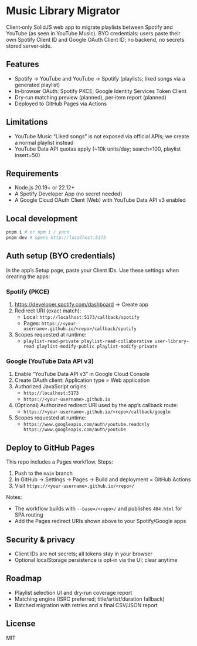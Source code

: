 # Music Library Migrator

Client‑only SolidJS web app to migrate playlists between Spotify and YouTube (as seen in YouTube Music). BYO credentials: users paste their own Spotify Client ID and Google OAuth Client ID; no backend, no secrets stored server‑side.

## Features
- Spotify → YouTube and YouTube → Spotify (playlists; liked songs via a generated playlist)
- In‑browser OAuth: Spotify PKCE; Google Identity Services Token Client
- Dry‑run matching preview (planned), per‑item report (planned)
- Deployed to GitHub Pages via Actions

## Limitations
- YouTube Music “Liked songs” is not exposed via official APIs; we create a normal playlist instead
- YouTube Data API quotas apply (~10k units/day; search=100, playlist insert=50)

## Requirements
- Node.js 20.19+ or 22.12+
- A Spotify Developer App (no secret needed)
- A Google Cloud OAuth Client (Web) with YouTube Data API v3 enabled

## Local development
```bash
pnpm i # or npm i / yarn
pnpm dev # opens http://localhost:5173
```

## Auth setup (BYO credentials)
In the app’s Setup page, paste your Client IDs. Use these settings when creating the apps:

### Spotify (PKCE)
1) https://developer.spotify.com/dashboard → Create app
2) Redirect URI (exact match):
   - Local: `http://localhost:5173/callback/spotify`
   - Pages: `https://<your-username>.github.io/<repo>/callback/spotify`
3) Scopes requested at runtime:
   - `playlist-read-private playlist-read-collaborative user-library-read playlist-modify-public playlist-modify-private`

### Google (YouTube Data API v3)
1) Enable “YouTube Data API v3” in Google Cloud Console
2) Create OAuth client: Application type = Web application
3) Authorized JavaScript origins:
   - `http://localhost:5173`
   - `https://<your-username>.github.io`
4) (Optional) Authorized redirect URI used by the app’s callback route:
   - `https://<your-username>.github.io/<repo>/callback/google`
5) Scopes requested at runtime:
   - `https://www.googleapis.com/auth/youtube.readonly https://www.googleapis.com/auth/youtube`

## Deploy to GitHub Pages
This repo includes a Pages workflow. Steps:
1) Push to the `main` branch
2) In GitHub → Settings → Pages → Build and deployment = GitHub Actions
3) Visit `https://<your-username>.github.io/<repo>/`

Notes:
- The workflow builds with `--base=/<repo>/` and publishes `404.html` for SPA routing
- Add the Pages redirect URIs shown above to your Spotify/Google apps

## Security & privacy
- Client IDs are not secrets; all tokens stay in your browser
- Optional localStorage persistence is opt‑in via the UI; clear anytime

## Roadmap
- Playlist selection UI and dry‑run coverage report
- Matching engine (ISRC preferred; title/artist/duration fallback)
- Batched migration with retries and a final CSV/JSON report

## License
MIT
